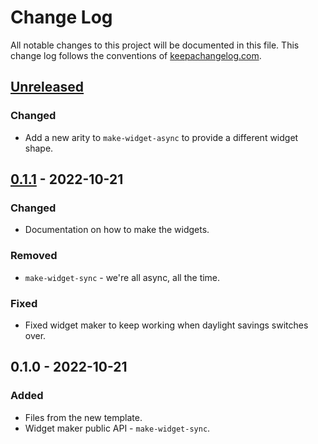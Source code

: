 # Change Log
All notable changes to this project will be documented in this file. This change log follows the conventions of [keepachangelog.com](http://keepachangelog.com/).

## [Unreleased]
### Changed
- Add a new arity to `make-widget-async` to provide a different widget shape.

## [0.1.1] - 2022-10-21
### Changed
- Documentation on how to make the widgets.

### Removed
- `make-widget-sync` - we're all async, all the time.

### Fixed
- Fixed widget maker to keep working when daylight savings switches over.

## 0.1.0 - 2022-10-21
### Added
- Files from the new template.
- Widget maker public API - `make-widget-sync`.

[Unreleased]: https://github.com/your-name/clojure-colections/compare/0.1.1...HEAD
[0.1.1]: https://github.com/your-name/clojure-colections/compare/0.1.0...0.1.1
